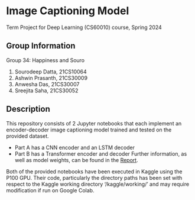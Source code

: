 # Image Captioning Model
Term Project for Deep Learning (CS60010) course, Spring 2024

## Group Information
Group 34: Happiness and Souro
1. Sourodeep Datta, 21CS10064
2. Ashwin Prasanth, 21CS30009
3. Anwesha Das, 21CS30007
4. Sreejita Saha, 21CS30052

## Description
This repository consists of 2 Jupyter notebooks that each implement an encoder-decoder image captioning model trained and tested on the provided dataset.
- Part A has a CNN encoder and an LSTM decoder
- Part B has a Transformer encoder and decoder
Further information, as well as model weights, can be found in the [Report](./Report/Report.pdf).

Both of the provided notebooks have been executed in Kaggle using the P100 GPU. Their code,
particularly the directory paths has been set with respect to the Kaggle working directory
‘/kaggle/working/’ and may require modification if run on Google Colab.
